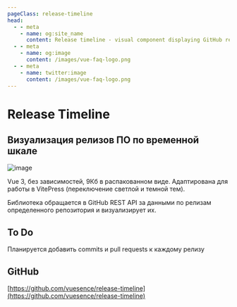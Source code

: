 ```yaml
---
pageClass: release-timeline
head:
  - - meta
    - name: og:site_name
      content: Release timeline - visual component displaying GitHub release timeline
  - - meta
    - name: og:image
      content: /images/vue-faq-logo.png
  - - meta
    - name: twitter:image
      content: /images/vue-faq-logo.png
---
```


# Release Timeline

## Визуализация релизов ПО по временной шкале

![image](/ru/release-timeline/assets/images/rt-image.jpg)

Vue 3, без зависимостей, 9Кб в распакованном виде. Адаптирована для работы в VitePress (переключение светлой и темной тем).

Библиотека обращается в GitHub REST API за данными по релизам определенного репозитория и визуализирует их.

## To Do

Планируется добавить commits и pull requests к каждому релизу

## GitHub

[https://github.com/vuesence/release-timeline](https://github.com/vuesence/release-timeline)
